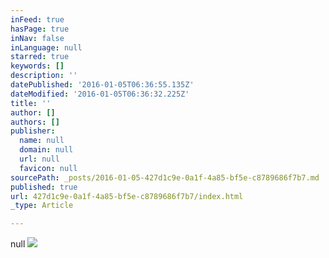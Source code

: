 ```yaml
---
inFeed: true
hasPage: true
inNav: false
inLanguage: null
starred: true
keywords: []
description: ''
datePublished: '2016-01-05T06:36:55.135Z'
dateModified: '2016-01-05T06:36:32.225Z'
title: ''
author: []
authors: []
publisher:
  name: null
  domain: null
  url: null
  favicon: null
sourcePath: _posts/2016-01-05-427d1c9e-0a1f-4a85-bf5e-c8789686f7b7.md
published: true
url: 427d1c9e-0a1f-4a85-bf5e-c8789686f7b7/index.html
_type: Article

---
```

null
![](https://s3-us-west-2.amazonaws.com/the-grid-img/p/8d1436360a01373c7e904382592f3c9e3a548803.jpg)